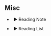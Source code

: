 <h1 id="misc"></h1>

<h2 style="margin: 30px 0px 10px;">Misc</h2>

<ul style="line-height: 1.5; margin: 0;">
<li>
    <div class="collapsible">
        <div class="header" onclick="toggleContent(this)">
            <span>▶</span> Reading Note
        </div>
        <div class="content" style="display: none;">
            <!-- 原有内容 -->
        </div>
    </div>
</li>

<li>
    <div class="collapsible">
        <div class="header" onclick="toggleContent(this)">
            <span>▶</span> Reading List
        </div>
        <div class="content" style="display: none;">
            <p>2024 Reading List:</p>
            <p>1. 《书名1》</p>
            <p>2. 《书名2》</p>
        </div>
    </div>
</li>
</ul>

<style>
.collapsible .header {
    cursor: pointer;
    padding: 5px;
}
.collapsible .header:hover {
    background-color: #f5f5f5;
}
</style>

<script>
function toggleContent(element) {
    const content = element.nextElementSibling;
    const arrow = element.querySelector('span');
    if (content.style.display === "none") {
        content.style.display = "block";
        arrow.textContent = '▼';
    } else {
        content.style.display = "none";
        arrow.textContent = '▶';
    }
}
</script>



<br />